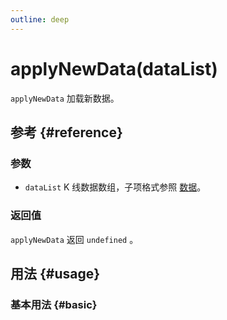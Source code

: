 ```yaml
---
outline: deep
---
```


# applyNewData(dataList)
`applyNewData` 加载新数据。

## 参考 {#reference}
<!-- @include: @/@views/api/references/instance/applyNewData.md -->

### 参数
- `dataList` K 线数据数组，子项格式参照 [数据](/guide/data-source)。

### 返回值
`applyNewData` 返回 `undefined` 。

## 用法 {#usage}
<script setup>
import ApplyNewData from '../../../@views/api/samples/applyNewData/index.vue'
</script>

### 基本用法 {#basic}
<ApplyNewData/>